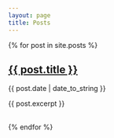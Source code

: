 ```yaml
---
layout: page
title: Posts
---
```


<div class="post-list">
{% for post in site.posts %}
    <a class="zoombtn" href="{{ site.url }}{{ post.url }}"><h2>{{ post.title }}</h2></a>
    <span class="post-date">{{ post.date | date_to_string }}</span>
    <p>{{ post.excerpt }}</p>
    <br/>
{% endfor %}
</div>
